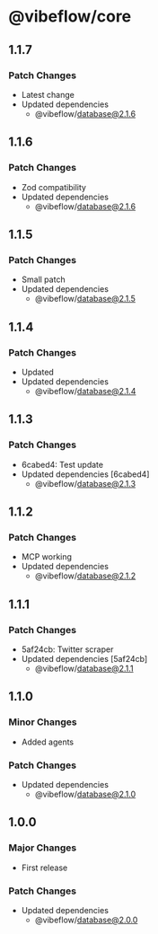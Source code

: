 # @vibeflow/core

## 1.1.7

### Patch Changes

- Latest change
- Updated dependencies
  - @vibeflow/database@2.1.6

## 1.1.6

### Patch Changes

- Zod compatibility
- Updated dependencies
  - @vibeflow/database@2.1.6

## 1.1.5

### Patch Changes

- Small patch
- Updated dependencies
  - @vibeflow/database@2.1.5

## 1.1.4

### Patch Changes

- Updated
- Updated dependencies
  - @vibeflow/database@2.1.4

## 1.1.3

### Patch Changes

- 6cabed4: Test update
- Updated dependencies [6cabed4]
  - @vibeflow/database@2.1.3

## 1.1.2

### Patch Changes

- MCP working
- Updated dependencies
  - @vibeflow/database@2.1.2

## 1.1.1

### Patch Changes

- 5af24cb: Twitter scraper
- Updated dependencies [5af24cb]
  - @vibeflow/database@2.1.1

## 1.1.0

### Minor Changes

- Added agents

### Patch Changes

- Updated dependencies
  - @vibeflow/database@2.1.0

## 1.0.0

### Major Changes

- First release

### Patch Changes

- Updated dependencies
  - @vibeflow/database@2.0.0
